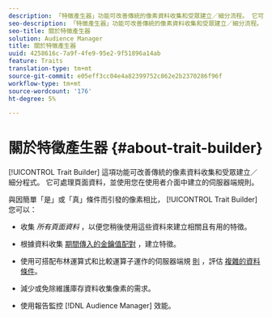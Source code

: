 ```yaml
---
description: 「特徵產生器」功能可改善傳統的像素資料收集和受眾建立／細分流程。 它可處理頁面資料，並使用您在使用者介面中建立的伺服器端規則。
seo-description: 「特徵產生器」功能可改善傳統的像素資料收集和受眾建立／細分流程。 它可處理頁面資料，並使用您在使用者介面中建立的伺服器端規則。
seo-title: 關於特徵產生器
solution: Audience Manager
title: 關於特徵產生器
uuid: 4258616c-7a9f-4fe9-95e2-9f51896a14ab
feature: Traits
translation-type: tm+mt
source-git-commit: e05eff3cc04e4a82399752c862e2b2370286f96f
workflow-type: tm+mt
source-wordcount: '176'
ht-degree: 5%

---
```



# 關於特徵產生器 {#about-trait-builder}

[!UICONTROL Trait Builder] 這項功能可改善傳統的像素資料收集和受眾建立／細分程式。 它可處理頁面資料，並使用您在使用者介面中建立的伺服器端規則。

<!-- c_tb_about.xml -->

與因簡單「是」或「真」條件而引發的像素相比， [!UICONTROL Trait Builder] 您可以：

* 收集 *所有頁面資料* ，以便您稍後使用這些資料來建立相關且有用的特徵。
* 根據資料收集 [期間傳入的金鑰值配對](../../reference/key-value-pairs-explained.md) ，建立特徵。
* 使用可搭配布林運算式和比較運算子運作的伺服器端規 [則](../../reference/boolean-expressions-tsb.md) ，評估 [複雜的資料條件](../../features/traits/trait-comparison-operators.md)。

* 減少或免除維護庫存資料收集像素的需求。
* 使用報告監控 [!DNL Audience Manager] 效能。
